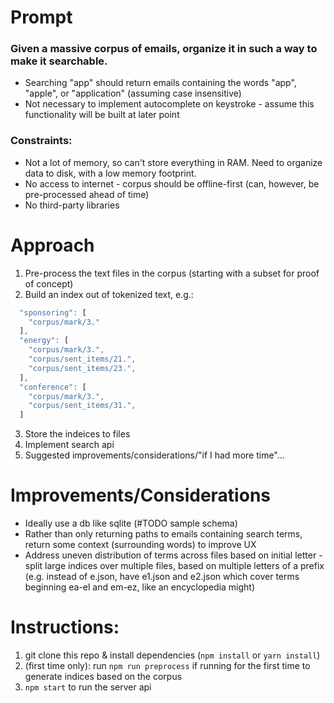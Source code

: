 # Prompt

### Given a massive corpus of emails, organize it in such a way to make it searchable.

- Searching "app" should return emails containing the words "app", "apple", or "application" (assuming case insensitive)
- Not necessary to implement autocomplete on keystroke - assume this functionality will be built at later point

### Constraints:

- Not a lot of memory, so can't store everything in RAM. Need to organize data to disk, with a low memory footprint.
- No access to internet - corpus should be offline-first (can, however, be pre-processed ahead of time)
- No third-party libraries

# Approach

1. Pre-process the text files in the corpus (starting with a subset for proof of concept)
2. Build an index out of tokenized text, e.g.:

```js
  "sponsoring": [
    "corpus/mark/3."
  ],
  "energy": [
    "corpus/mark/3.",
    "corpus/sent_items/21.",
    "corpus/sent_items/23.",
  ],
  "conference": [
    "corpus/mark/3.",
    "corpus/sent_items/31.",
  ]
```

3. Store the indeices to files
4. Implement search api
5. Suggested improvements/considerations/"if I had more time"...

# Improvements/Considerations

- Ideally use a db like sqlite (#TODO sample schema)
- Rather than only returning paths to emails containing search terms, return some context (surrounding words) to improve UX
- Address uneven distribution of terms across files based on initial letter - split large indices over multiple files, based on multiple letters of a prefix (e.g. instead of e.json, have e1.json and e2.json which cover terms beginning ea-el and em-ez, like an encyclopedia might)

# Instructions:

1. git clone this repo & install dependencies (`npm install` or `yarn install`)
2. (first time only): run `npm run preprocess` if running for the first time to generate indices based on the corpus
3. `npm start` to run the server api

